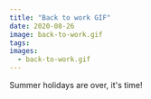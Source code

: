 ```yaml
---
title: "Back to work GIF"
date: 2020-08-26
image: back-to-work.gif
tags:
images:
  - back-to-work.gif
---
```


Summer holidays are over, it's time!
